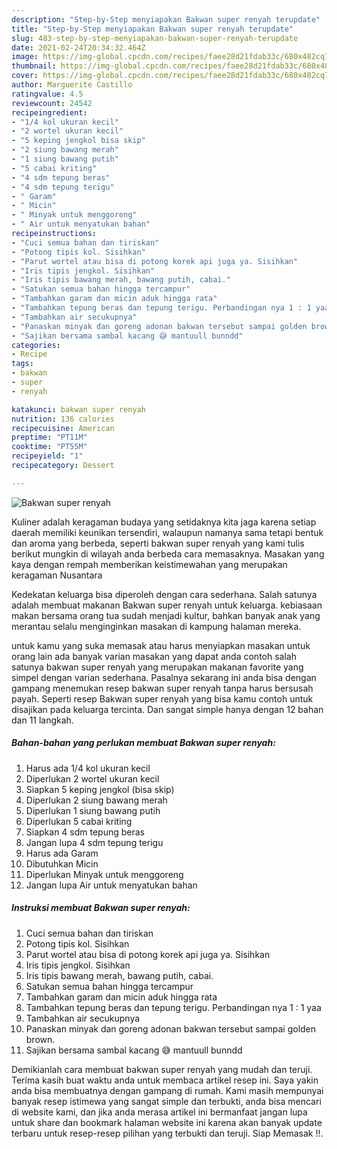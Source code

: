 ```yaml
---
description: "Step-by-Step menyiapakan Bakwan super renyah terupdate"
title: "Step-by-Step menyiapakan Bakwan super renyah terupdate"
slug: 483-step-by-step-menyiapakan-bakwan-super-renyah-terupdate
date: 2021-02-24T20:34:32.464Z
image: https://img-global.cpcdn.com/recipes/faee28d21fdab33c/680x482cq70/bakwan-super-renyah-foto-resep-utama.jpg
thumbnail: https://img-global.cpcdn.com/recipes/faee28d21fdab33c/680x482cq70/bakwan-super-renyah-foto-resep-utama.jpg
cover: https://img-global.cpcdn.com/recipes/faee28d21fdab33c/680x482cq70/bakwan-super-renyah-foto-resep-utama.jpg
author: Marguerite Castillo
ratingvalue: 4.5
reviewcount: 24542
recipeingredient:
- "1/4 kol ukuran kecil"
- "2 wortel ukuran kecil"
- "5 keping jengkol bisa skip"
- "2 siung bawang merah"
- "1 siung bawang putih"
- "5 cabai kriting"
- "4 sdm tepung beras"
- "4 sdm tepung terigu"
- " Garam"
- " Micin"
- " Minyak untuk menggoreng"
- " Air untuk menyatukan bahan"
recipeinstructions:
- "Cuci semua bahan dan tiriskan"
- "Potong tipis kol. Sisihkan"
- "Parut wortel atau bisa di potong korek api juga ya. Sisihkan"
- "Iris tipis jengkol. Sisihkan"
- "Iris tipis bawang merah, bawang putih, cabai."
- "Satukan semua bahan hingga tercampur"
- "Tambahkan garam dan micin aduk hingga rata"
- "Tambahkan tepung beras dan tepung terigu. Perbandingan nya 1 : 1 yaa"
- "Tambahkan air secukupnya"
- "Panaskan minyak dan goreng adonan bakwan tersebut sampai golden brown."
- "Sajikan bersama sambal kacang 😅 mantuull bunndd"
categories:
- Recipe
tags:
- bakwan
- super
- renyah

katakunci: bakwan super renyah 
nutrition: 136 calories
recipecuisine: American
preptime: "PT11M"
cooktime: "PT55M"
recipeyield: "1"
recipecategory: Dessert

---
```



![Bakwan super renyah](https://img-global.cpcdn.com/recipes/faee28d21fdab33c/680x482cq70/bakwan-super-renyah-foto-resep-utama.jpg)

Kuliner adalah keragaman budaya yang setidaknya kita jaga karena setiap daerah memiliki keunikan tersendiri, walaupun namanya sama tetapi bentuk dan aroma yang berbeda, seperti bakwan super renyah yang kami tulis berikut mungkin di wilayah anda berbeda cara memasaknya. Masakan yang kaya dengan rempah memberikan keistimewahan yang merupakan keragaman Nusantara



Kedekatan keluarga bisa diperoleh dengan cara sederhana. Salah satunya adalah membuat makanan Bakwan super renyah untuk keluarga. kebiasaan makan bersama orang tua sudah menjadi kultur, bahkan banyak anak yang merantau selalu menginginkan masakan di kampung halaman mereka.

untuk kamu yang suka memasak atau harus menyiapkan masakan untuk orang lain ada banyak varian masakan yang dapat anda contoh salah satunya bakwan super renyah yang merupakan makanan favorite yang simpel dengan varian sederhana. Pasalnya sekarang ini anda bisa dengan gampang menemukan resep bakwan super renyah tanpa harus bersusah payah.
Seperti resep Bakwan super renyah yang bisa kamu contoh untuk disajikan pada keluarga tercinta. Dan sangat simple hanya dengan 12 bahan dan 11 langkah.


<!--inarticleads1-->

##### Bahan-bahan yang perlukan membuat Bakwan super renyah:

1. Harus ada 1/4 kol ukuran kecil
1. Diperlukan 2 wortel ukuran kecil
1. Siapkan 5 keping jengkol (bisa skip)
1. Diperlukan 2 siung bawang merah
1. Diperlukan 1 siung bawang putih
1. Diperlukan 5 cabai kriting
1. Siapkan 4 sdm tepung beras
1. Jangan lupa 4 sdm tepung terigu
1. Harus ada  Garam
1. Dibutuhkan  Micin
1. Diperlukan  Minyak untuk menggoreng
1. Jangan lupa  Air untuk menyatukan bahan




<!--inarticleads2-->

##### Instruksi membuat  Bakwan super renyah:

1. Cuci semua bahan dan tiriskan
1. Potong tipis kol. Sisihkan
1. Parut wortel atau bisa di potong korek api juga ya. Sisihkan
1. Iris tipis jengkol. Sisihkan
1. Iris tipis bawang merah, bawang putih, cabai.
1. Satukan semua bahan hingga tercampur
1. Tambahkan garam dan micin aduk hingga rata
1. Tambahkan tepung beras dan tepung terigu. Perbandingan nya 1 : 1 yaa
1. Tambahkan air secukupnya
1. Panaskan minyak dan goreng adonan bakwan tersebut sampai golden brown.
1. Sajikan bersama sambal kacang 😅 mantuull bunndd




Demikianlah cara membuat bakwan super renyah yang mudah dan teruji. Terima kasih buat waktu anda untuk membaca artikel resep ini. Saya yakin anda bisa membuatnya dengan gampang di rumah. Kami masih mempunyai banyak resep istimewa yang sangat simple dan terbukti, anda bisa mencari di website kami, dan jika anda merasa artikel ini bermanfaat jangan lupa untuk share dan bookmark halaman website ini karena akan banyak update terbaru untuk resep-resep pilihan yang terbukti dan teruji. Siap Memasak !!. 
